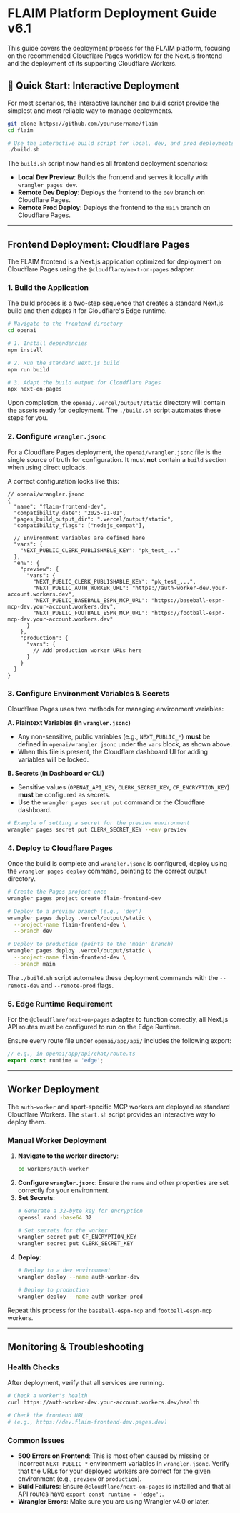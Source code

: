 # FLAIM Platform Deployment Guide v6.1

This guide covers the deployment process for the FLAIM platform, focusing on the recommended Cloudflare Pages workflow for the Next.js frontend and the deployment of its supporting Cloudflare Workers.

## 🚀 Quick Start: Interactive Deployment

For most scenarios, the interactive launcher and build script provide the simplest and most reliable way to manage deployments.

```bash
git clone https://github.com/yourusername/flaim
cd flaim

# Use the interactive build script for local, dev, and prod deployments
./build.sh
```

The `build.sh` script now handles all frontend deployment scenarios:
- **Local Dev Preview**: Builds the frontend and serves it locally with `wrangler pages dev`.
- **Remote Dev Deploy**: Deploys the frontend to the `dev` branch on Cloudflare Pages.
- **Remote Prod Deploy**: Deploys the frontend to the `main` branch on Cloudflare Pages.

---

## Frontend Deployment: Cloudflare Pages

The FLAIM frontend is a Next.js application optimized for deployment on Cloudflare Pages using the `@cloudflare/next-on-pages` adapter.

### 1. Build the Application

The build process is a two-step sequence that creates a standard Next.js build and then adapts it for Cloudflare's Edge runtime.

```bash
# Navigate to the frontend directory
cd openai

# 1. Install dependencies
npm install

# 2. Run the standard Next.js build
npm run build

# 3. Adapt the build output for Cloudflare Pages
npx next-on-pages
```

Upon completion, the `openai/.vercel/output/static` directory will contain the assets ready for deployment. The `./build.sh` script automates these steps for you.

### 2. Configure `wrangler.jsonc`

For a Cloudflare Pages deployment, the `openai/wrangler.jsonc` file is the single source of truth for configuration. It must **not** contain a `build` section when using direct uploads.

A correct configuration looks like this:

```jsonc
// openai/wrangler.jsonc
{
  "name": "flaim-frontend-dev",
  "compatibility_date": "2025-01-01",
  "pages_build_output_dir": ".vercel/output/static",
  "compatibility_flags": ["nodejs_compat"],

  // Environment variables are defined here
  "vars": {
    "NEXT_PUBLIC_CLERK_PUBLISHABLE_KEY": "pk_test_..."
  },
  "env": {
    "preview": {
      "vars": {
        "NEXT_PUBLIC_CLERK_PUBLISHABLE_KEY": "pk_test_...",
        "NEXT_PUBLIC_AUTH_WORKER_URL": "https://auth-worker-dev.your-account.workers.dev",
        "NEXT_PUBLIC_BASEBALL_ESPN_MCP_URL": "https://baseball-espn-mcp-dev.your-account.workers.dev",
        "NEXT_PUBLIC_FOOTBALL_ESPN_MCP_URL": "https://football-espn-mcp-dev.your-account.workers.dev"
      }
    },
    "production": {
      "vars": {
        // Add production worker URLs here
      }
    }
  }
}
```

### 3. Configure Environment Variables & Secrets

Cloudflare Pages uses two methods for managing environment variables:

**A. Plaintext Variables (in `wrangler.jsonc`)**
- Any non-sensitive, public variables (e.g., `NEXT_PUBLIC_*`) **must** be defined in `openai/wrangler.jsonc` under the `vars` block, as shown above.
- When this file is present, the Cloudflare dashboard UI for adding variables will be locked.

**B. Secrets (in Dashboard or CLI)**
- Sensitive values (`OPENAI_API_KEY`, `CLERK_SECRET_KEY`, `CF_ENCRYPTION_KEY`) **must** be configured as secrets.
- Use the `wrangler pages secret put` command or the Cloudflare dashboard.

```bash
# Example of setting a secret for the preview environment
wrangler pages secret put CLERK_SECRET_KEY --env preview
```

### 4. Deploy to Cloudflare Pages

Once the build is complete and `wrangler.jsonc` is configured, deploy using the `wrangler pages deploy` command, pointing to the correct output directory.

```bash
# Create the Pages project once
wrangler pages project create flaim-frontend-dev

# Deploy to a preview branch (e.g., 'dev')
wrangler pages deploy .vercel/output/static \
  --project-name flaim-frontend-dev \
  --branch dev

# Deploy to production (points to the 'main' branch)
wrangler pages deploy .vercel/output/static \
  --project-name flaim-frontend-dev \
  --branch main
```

The `./build.sh` script automates these deployment commands with the `--remote-dev` and `--remote-prod` flags.

### 5. Edge Runtime Requirement

For the `@cloudflare/next-on-pages` adapter to function correctly, all Next.js API routes must be configured to run on the Edge Runtime.

Ensure every route file under `openai/app/api/` includes the following export:

```typescript
// e.g., in openai/app/api/chat/route.ts
export const runtime = 'edge';
```

---

## Worker Deployment

The `auth-worker` and sport-specific MCP workers are deployed as standard Cloudflare Workers. The `start.sh` script provides an interactive way to deploy them.

### Manual Worker Deployment

1.  **Navigate to the worker directory**:
    ```bash
    cd workers/auth-worker
    ```
2.  **Configure `wrangler.jsonc`**: Ensure the `name` and other properties are set correctly for your environment.
3.  **Set Secrets**:
    ```bash
    # Generate a 32-byte key for encryption
    openssl rand -base64 32

    # Set secrets for the worker
    wrangler secret put CF_ENCRYPTION_KEY
    wrangler secret put CLERK_SECRET_KEY
    ```
4.  **Deploy**:
    ```bash
    # Deploy to a dev environment
    wrangler deploy --name auth-worker-dev

    # Deploy to production
    wrangler deploy --name auth-worker-prod
    ```

Repeat this process for the `baseball-espn-mcp` and `football-espn-mcp` workers.

---

## Monitoring & Troubleshooting

### Health Checks
After deployment, verify that all services are running.
```bash
# Check a worker's health
curl https://auth-worker-dev.your-account.workers.dev/health

# Check the frontend URL
# (e.g., https://dev.flaim-frontend-dev.pages.dev)
```

### Common Issues
- **500 Errors on Frontend**: This is most often caused by missing or incorrect `NEXT_PUBLIC_*` environment variables in `wrangler.jsonc`. Verify that the URLs for your deployed workers are correct for the given environment (e.g., `preview` or `production`).
- **Build Failures**: Ensure `@cloudflare/next-on-pages` is installed and that all API routes have `export const runtime = 'edge';`.
- **Wrangler Errors**: Make sure you are using Wrangler v4.0 or later.
